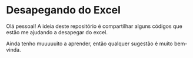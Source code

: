 # Desapegando do Excel

Olá pessoal!
A ideia deste repositório é compartilhar alguns códigos que estão me ajudando a desapegar do excel.

Ainda tenho muuuuuito a aprender, então qualquer sugestão é muito bem-vinda.

